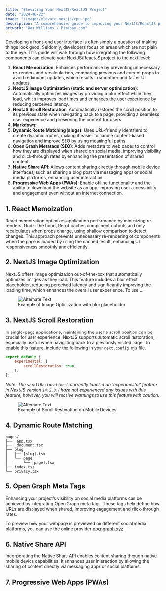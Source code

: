 ```yaml
---
title: "Elevating Your NextJS/ReactJS Project"
date: "2024-06-22"
image: "/images/elevate-nextjs/cpu.jpg"
description: "A comprehensive guide to improving your NextJS/ReactJS project with PWAs, memoization, and more."
artwork: "Dan Williams / Pixabay.com"
---
```



Developing a front-end user interface is often simply a question of making things look good. Seldomly, developers
focus on areas which are not plain to the eye. This guide will walk through how integrating the following
components can elevate your NextJS/ReactJS project to the next level:

1. **React Memoization**: Enhances performance by preventing unnecessary re-renders and recalculations, comparing previous and current props to avoid redundant updates, which results in smoother and faster UI updates.
3. **NextJS Image Optimization (static and server optimization)**: Automatically optimizes images by providing a blur effect while they load, which improves load times and enhances the user experience by reducing perceived latency.
3. **NextJS Scroll Restoration**: Automatically restores the scroll position to its previous state when navigating back to a page, providing a seamless user experience and preserving the context for users.
4. **Markdown**: 
5. **Dynamic Route Matching (slugs)**: Uses URL-friendly identifiers to create dynamic routes, making it easier to handle content-based navigation and improve SEO by using meaningful paths.
5. **Open Graph Metatags (SEO)**: Adds metadata to web pages to control how they are displayed when shared on social media, improving visibility and click-through rates by enhancing the presentation of shared content.
6. **Native Share API**: Allows content sharing directly through mobile device interfaces, such as sharing a blog post via messaging apps or social media platforms, enhancing user interaction.
7. **Progressive Web Apps (PWAs)**: Enable offline functionality and the ability to download the website as an app, improving user accessibility and engagement even without an internet connection.

## 1. React Memoization

React memoization optimizes application performance by minimizing re-renders. Under the hood, React caches component 
outputs and only recalculates when props change, using shallow comparison to detect changes. This approach prevents 
unnecessary re-rendering of components when the page is loaded by using the cached result, enhancing UI responsiveness 
smoothly and efficiently.



## 2. NextJS Image Optimization

NextJS offers image optimization out-of-the-box that automatically optimizes images as they load. This feature 
includes a blur effect placeholder, reducing perceived latency and significantly improving the loading time, which 
enhances the overall user experience. To use ...

<figure>
  <img src="https://patrickprunty.com/gifs/image-optimization.gif" alt="Alternate Text">
  <figcaption>Example of Image Optimization with blur placeholder.</figcaption>
</figure>

## 3. NextJS Scroll Restoration

In single-page applications, maintaining the user's scroll position can be crucial for user experience. NextJS supports 
automatic scroll restoration, especially useful when navigating back to a previously visited page. To enable this feature, 
include the following in your `next.config.mjs` file.

```javascript
export default {
    experimental: {
        scrollRestoration: true,
    },
};
```

_Note: The `scrollRestoration` is currently labeled an 'experimental' feature in NextJS version `14.2.3`. I have not 
experienced any issues with this feature, however, you will receive warnings to use this feature with caution._

<figure>
  <img src="https://patrickprunty.com/gifs/scroll-restoration.gif" alt="Alternate Text">
  <figcaption>Example of Scroll Restoration on Mobile Devices.</figcaption>
</figure>

## 4. Dynamic Route Matching 

```shell
pages/
├── _app.tsx
├── _document.tsx
├── blog
│   ├── [slug].tsx
│   └── page
│       └── [page].tsx
├── index.tsx
└── privacy.tsx
```

## 5. Open Graph Meta Tags

Enhancing your project’s visibility on social media platforms can be achieved by integrating Open Graph meta tags. 
These tags help define how URLs are displayed when shared, improving engagement and click-through rates.


To preview how your webpage is previewed on different social media platforms, you can use the online provider
[opengraph.xyz](https://www.opengraph.xyz/).

## 6. Native Share API

Incorporating the Native Share API enables content sharing through native mobile device capabilities. It enhances user 
interaction by allowing the sharing of content directly via messaging apps or social platforms.

## 7. Progressive Web Apps (PWAs)

